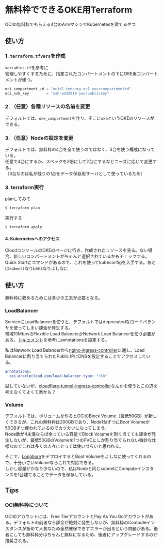 # 無料枠でできるOKE用Terraform
OCIの無料枠でもらえる4台のArmマシンでKubernetesを建てるやつ

## 使い方
### 1. `terraform.tfvars`を作成
`variables.tf`を参考に  
管理しやすくするために、指定されたコンパートメントの下にOKE用コンパートメントが建つ。

```terraform
oci_compartment_id = "ocid1.tenancy.oc1.yourcompartmentid"
oci_ssh_key        = "ssh-ed25519 yourpublickey"
```

### 2. （任意）各種リソースの名前を変更
デフォルトでは、`oke_compartment`を作り、そこに`oke`というOKEのリソースができる。

### 3. （任意）Nodeの設定を変更
デフォルトでは、無料枠の4台を全て使うのではなく、3台を使う構成になっている。  
任意で4台にするか、スペックを2倍にして2台にするなどニーズに応じて変更する。  
（3台なのは私が残りの1台をデータ保存用サーバとして使っているため）

### 3. terraform実行
planしてみて
```sh
$ terraform plan
```
実行する
```sh
$ terraform apply
```

#### 4. Kubernetesへのアクセス
CloudコンソールのOKEのページに行き、作成されたリソースを見る。ない場合、新しいコンパートメントがちゃんと選択されているかもチェックする。  
Quick Startにコマンドがあるので、これを使ってkubeconfigを入手する。あとは`kubectl`なりLensなりよしなに

## 使い方
無料枠に収めるためには多少の工夫が必要となる。

### LoadBalancer
ServiceにLoadBalancerを使うと、デフォルトではdeprecatedなロードバランサを使ってしまい課金が発生する。  
帯域10MbpsのFlexible Load BalancerかNetwork Load Balancerを使う必要がある。[ドキュメント](https://docs.oracle.com/ja-jp/iaas/Content/ContEng/Tasks/contengcreatingnetworkloadbalancers.htm)を参考にannotationsを設定する。

私はNetwork Load Balancerから[nginx-ingress-controller](https://github.com/kubernetes/ingress-nginx)に通し、Load Balancerに割り当てられたPublic IPにDNSを設定することでアクセスしている。
```yaml
annotations:
  oci.oraclecloud.com/load-balancer-type: "nlb"
```

試していないが、[cloudflare-tunnel-ingress-controller](https://github.com/STRRL/cloudflare-tunnel-ingress-controller)なんかを使うとこの辺を考えなくてよくて楽かも？

### Volume
デフォルトでは、ボリュームを作るとOCIのBlock Volume（最低50GB）が新しくできるが、これの無料枠は200GBであり、Node1台ずつにBoot Volumeが50GBずつ使われているのでカツカツになってしまう。  
Node数が4未満ならば余っている容量でBlock Volumeを割り当てても課金が発生しないが、最低50GBのVolumeを1つのPVCにしか割り当てられない微妙な仕様なのでこれは多くの人々にとっては使いづらいと思われる。

そこで、[Longhorn](https://longhorn.io/)をデプロイするとBoot Volumeをよしなに使ってくれるので、十分小さいVolumeならこれで対応できる。  
しかし容量がかなり少ないので、私はNodeと同じsubnetにComputeインスタンスを1台建てることでデータを保存している。

## Tips
### OCI無料枠について
OCIのアカウントには、Free TierアカウントとPay As You Goアカウントがある。デフォルトの前者なら課金が絶対に発生しないが、無料枠のComputeインスタンスが極めて人気なため全然確保できずエラーが出るという問題がある。後者にしても無料枠分はちゃんと無料になるため、後者にアップグレードするのが推奨される。
